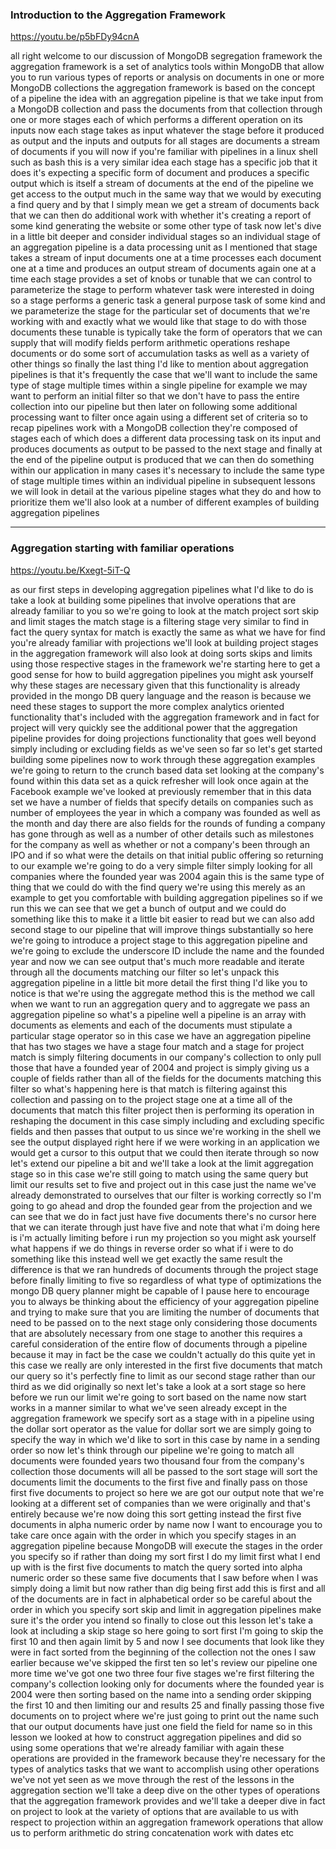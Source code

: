 ### Introduction to the Aggregation Framework

https://youtu.be/p5bFDy94cnA

all right welcome to our discussion of
MongoDB segregation framework the
aggregation framework is a set of
analytics tools within MongoDB that
allow you to run various types of
reports or analysis on documents in one
or more MongoDB collections the
aggregation framework is based on the
concept of a pipeline the idea with an
aggregation pipeline is that we take
input from a MongoDB collection and pass
the documents from that collection
through one or more stages each of which
performs a different operation on its
inputs now each stage takes as input
whatever the stage before it produced as
output and the inputs and outputs for
all stages are documents a stream of
documents if you will now if you're
familiar with pipelines in a linux shell
such as bash this is a very similar idea
each stage has a specific job that it
does it's expecting a specific form of
document and produces a specific output
which is itself a stream of documents at
the end of the pipeline we get access to
the output much in the same way that we
would by executing a find query and by
that I simply mean we get a stream of
documents back that we can then do
additional work with whether it's
creating a report of some kind
generating the website or some other
type of task now let's dive in a little
bit deeper and consider individual
stages so an individual stage of an
aggregation pipeline is a data
processing unit as I mentioned that
stage takes a stream of input documents
one at a time processes each document
one at a time and produces an output
stream of documents again one at a time
each stage provides a set of knobs or
tunable that we can control to
parameterize the stage to perform
whatever task were interested in doing
so a stage performs a generic task a
general purpose task of some kind and we
parameterize the stage for the
particular set of documents that we're
working with and exactly what we would
like that stage to do with those
documents these tunable is typically
take the form of operators that we can
supply that will modify fields perform
arithmetic operations reshape documents
or do some sort of accumulation tasks as
well as a variety of other things so
finally the last thing I'd like to
mention about aggregation pipelines is
that it's frequently the case that we'll
want to include the same type of stage
multiple times within a single pipeline
for example we may want to perform an
initial filter so that we don't have to
pass the entire collection into our
pipeline but then later on following
some additional processing want to
filter once again using a different set
of criteria
so to recap pipelines work with a
MongoDB collection they're composed of
stages each of which does a different
data processing task on its input and
produces documents as output to be
passed to the next stage and finally at
the end of the pipeline output is
produced that we can then do something
within our application in many cases
it's necessary to include the same type
of stage multiple times within an
individual pipeline in subsequent
lessons we will look in detail at the
various pipeline stages what they do and
how to prioritize them we'll also look
at a number of different examples of
building aggregation pipelines


---

### Aggregation starting with familiar operations

https://youtu.be/Kxegt-5iT-Q

as our first steps in developing
aggregation pipelines what I'd like to
do is take a look at building some
pipelines that involve operations that
are already familiar to you so we're
going to look at the match project sort
skip and limit stages the match stage is
a filtering stage very similar to find
in fact the query syntax for match is
exactly the same as what we have for
find you're already familiar with
projections we'll look at building
project stages in the aggregation
framework will also look at doing sorts
skips and limits using those respective
stages in the framework we're starting
here to get a good sense for how to
build aggregation pipelines you might
ask yourself why these stages are
necessary given that this functionality
is already provided in the mongo DB
query language and the reason is because
we need these stages to support the more
complex analytics oriented functionality
that's included with the aggregation
framework and in fact for project will
very quickly see the additional power
that the aggregation pipeline provides
for doing projections functionality that
goes well beyond simply including or
excluding fields as we've seen so far so
let's get started building some
pipelines now to work through these
aggregation examples we're going to
return to the crunch based data set
looking at the company's found within
this data set as a quick refresher will
look once again at the Facebook example
we've looked at previously remember that
in this data set we have a number of
fields that specify details on companies
such as number of employees the year in
which a company was founded as well as
the month and day there are also fields
for the rounds of funding a company has
gone through as well as a number of
other details such as milestones for the
company as well as whether or not a
company's been through an IPO and if so
what were the details on that initial
public offering so returning to our
example we're going to do a very simple
filter simply looking for all companies
where the founded year was 2004 again
this is the same type of thing that we
could do with the find query we're using
this merely as an example to get you
comfortable with building aggregation
pipelines so if we run this we can see
that we get a bunch of output and we
could do something like this to make it
a little bit easier to read but we can
also add
second stage to our pipeline that will
improve things substantially so here
we're going to introduce a project stage
to this aggregation pipeline and we're
going to exclude the underscore ID
include the name and the founded year
and now we can see output that's much
more readable and iterate through all
the documents matching our filter so
let's unpack this aggregation pipeline
in a little bit more detail the first
thing I'd like you to notice is that
we're using the aggregate method this is
the method we call when we want to run
an aggregation query and to aggregate we
pass an aggregation pipeline so what's a
pipeline well a pipeline is an array
with documents as elements and each of
the documents must stipulate a
particular stage operator so in this
case we have an aggregation pipeline
that has two stages we have a stage four
match and a stage for project match is
simply filtering documents in our
company's collection to only pull those
that have a founded year of 2004 and
project is simply giving us a couple of
fields rather than all of the fields for
the documents matching this filter so
what's happening here is that match is
filtering against this collection and
passing on to the project stage one at a
time all of the documents that match
this filter project then is performing
its operation in reshaping the document
in this case simply including and
excluding specific fields and then
passes that output to us since we're
working in the shell we see the output
displayed right here if we were working
in an application we would get a cursor
to this output that we could then
iterate through so now let's extend our
pipeline a bit and we'll take a look at
the limit aggregation stage so in this
case we're still going to match using
the same query but limit our results set
to five and project out in this case
just the name we've already demonstrated
to ourselves that our filter is working
correctly so I'm going to go ahead and
drop the founded gear from the
projection and we can see that we do in
fact just have five documents there's no
cursor here that we can iterate through
just have five and note that what i'm
doing here is i'm actually limiting
before i run my projection so you might
ask yourself what happens if we do
things in reverse order so what if i
were to do something like this instead
well we get exactly the same result
the difference is that we ran hundreds
of documents through the project stage
before finally limiting to five so
regardless of what type of optimizations
the mongo DB query planner might be
capable of I pause here to encourage you
to always be thinking about the
efficiency of your aggregation pipeline
and trying to make sure that you are
limiting the number of documents that
need to be passed on to the next stage
only considering those documents that
are absolutely necessary from one stage
to another this requires a careful
consideration of the entire flow of
documents through a pipeline because it
may in fact be the case we couldn't
actually do this quite yet in this case
we really are only interested in the
first five documents that match our
query so it's perfectly fine to limit as
our second stage rather than our third
as we did originally so next let's take
a look at a sort stage so here before we
run our limit we're going to sort based
on the name now start works in a manner
similar to what we've seen already
except in the aggregation framework we
specify sort as a stage with in a
pipeline using the dollar sort operator
as the value for dollar sort we are
simply going to specify the way in which
we'd like to sort in this case by name
in a sending order so now let's think
through our pipeline we're going to
match all documents were founded years
two thousand four from the company's
collection those documents will all be
passed to the sort stage will sort the
documents limit the documents to the
first five and finally pass on those
first five documents to project so here
we are got our output note that we're
looking at a different set of companies
than we were originally and that's
entirely because we're now doing this
sort getting instead the first five
documents in alpha numeric order by name
now I want to encourage you to take care
once again with the order in which you
specify stages in an aggregation
pipeline because MongoDB will execute
the stages in the order you specify so
if rather than doing my sort first I do
my limit first what I end up with is the
first five documents to match the query
sorted into alpha numeric order so these
same five documents that I saw before
when I was simply doing a limit but now
rather than dig being first add this is
first and all of the documents are in
fact in alphabetical order
so be careful about the order in which
you specify sort skip and limit in
aggregation pipelines make sure it's the
order you intend so finally to close out
this lesson let's take a look at
including a skip stage so here going to
sort first I'm going to skip the first
10 and then again limit by 5 and now I
see documents that look like they were
in fact sorted from the beginning of the
collection not the ones I saw earlier
because we've skipped the first ten so
let's review our pipeline one more time
we've got one two three four five stages
we're first filtering the company's
collection looking only for documents
where the founded year is 2004 were then
sorting based on the name into a sending
order skipping the first 10 and then
limiting our and results 25 and finally
passing those five documents on to
project where we're just going to print
out the name such that our output
documents have just one field the field
for name so in this lesson we looked at
how to construct aggregation pipelines
and did so using some operations that
we're already familiar with again these
operations are provided in the framework
because they're necessary for the types
of analytics tasks that we want to
accomplish using other operations we've
not yet seen as we move through the rest
of the lessons in the aggregation
section we'll take a deep dive on the
other types of operations that the
aggregation framework provides and we'll
take a deeper dive in fact on project to
look at the variety of options that are
available to us with respect to
projection within an aggregation
framework operations that allow us to
perform arithmetic do string
concatenation work with dates etc
